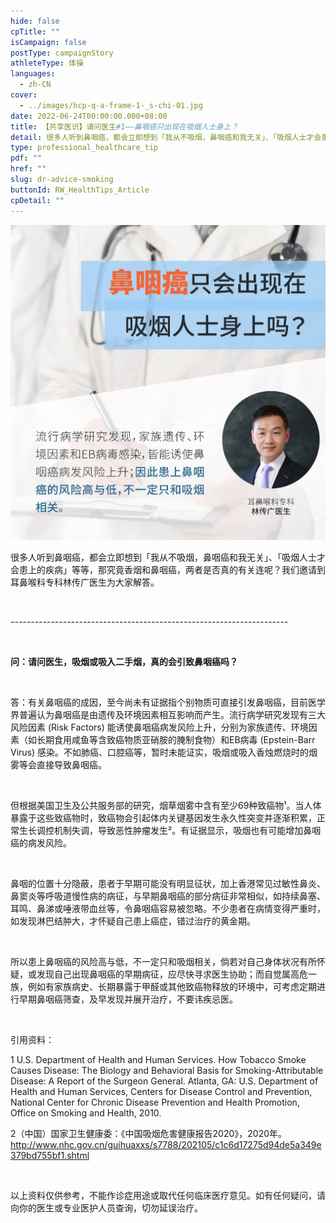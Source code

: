 ```yaml
---
hide: false
cpTitle: ""
isCampaign: false
postType: campaignStory
athleteType: 体操
languages:
  - zh-CN
cover:
  - ../images/hcp-q-a-frame-1-_s-chi-01.jpg
date: 2022-06-24T00:00:00.000+08:00
title: 【共享医识】请问医生#1——鼻咽癌只出现在吸烟人士身上？
detail: 很多人听到鼻咽癌，都会立即想到「我从不吸烟，鼻咽癌和我无关」、「吸烟人士才会患上的疾病」等等，那究竟香烟和鼻咽癌，两者是否真的有关连呢？我们邀请到耳鼻喉科专科林传广医生为大家解答。
type: professional_healthcare_tip
pdf: ""
href: ""
slug: dr-advice-smoking
buttonId: RW_HealthTips_Article
cpDetail: ""
---
```

![](../images/hcp-q1-01.jpg)

很多人听到鼻咽癌，都会立即想到「我从不吸烟，鼻咽癌和我无关」、「吸烟人士才会患上的疾病」等等，那究竟香烟和鼻咽癌，两者是否真的有关连呢？我们邀请到耳鼻喉科专科林传广医生为大家解答。

<br/>

\---------------------------------------------------------------------

<br/>

**问：请问医生，吸烟或吸入二手烟，真的会引致鼻咽癌吗？**

<br/>

答：有关鼻咽癌的成因，至今尚未有证据指个别物质可直接引发鼻咽癌，目前医学界普遍认为鼻咽癌是由遗传及环境因素相互影响而产生。流行病学研究发现有三大风险因素 (Risk Factors) 能诱使鼻咽癌病发风险上升，分别为家族遗传、环境因素（如长期食用咸鱼等含致癌物质亚硝胺的腌制食物）和EB病毒 (Epstein-Barr Virus) 感染。不如肺癌、口腔癌等，暂时未能证实，吸烟或吸入香烛燃烧时的烟雾等会直接导致鼻咽癌。

<br/>

但根据美国卫生及公共服务部的研究，烟草烟雾中含有至少69种致癌物¹。当人体暴露于这些致癌物时，致癌物会引起体内关键基因发生永久性突变并逐渐积累，正常生长调控机制失调，导致恶性肿瘤发生²。有证据显示，吸烟也有可能增加鼻咽癌的病发风险。

<br/>

鼻咽的位置十分隐蔽，患者于早期可能没有明显征状，加上香港常见过敏性鼻炎、鼻窦炎等呼吸道慢性病的病征，与早期鼻咽癌的部分病征非常相似，如持续鼻塞、耳鸣、鼻涕或唾液带血丝等，令鼻咽癌容易被忽略。不少患者在病情变得严重时，如发现淋巴结肿大，才怀疑自己患上癌症，错过治疗的黄金期。

<br/>

所以患上鼻咽癌的风险高与低，不一定只和吸烟相关，倘若对自己身体状况有所怀疑，或发现自己出现鼻咽癌的早期病征，应尽快寻求医生协助；而自觉属高危一族，例如有家族病史、长期暴露于甲醛或其他致癌物释放的环境中，可考虑定期进行早期鼻咽癌筛查，及早发现并展开治疗，不要讳疾忌医。

<br/>

引用资料：

1 U.S. Department of Health and Human Services. How Tobacco Smoke Causes Disease: The Biology and Behavioral Basis for Smoking-Attributable Disease: A Report of the Surgeon General. Atlanta, GA: U.S. Department of Health and Human Services, Centers for Disease Control and Prevention, National Center for Chronic Disease Prevention and Health Promotion, Office on Smoking and Health, 2010.

2（中国）国家卫生健康委：《中国吸烟危害健康报告2020》，2020年。 http://www.nhc.gov.cn/guihuaxxs/s7788/202105/c1c6d17275d94de5a349e379bd755bf1.shtml

<br/>

以上资料仅供参考，不能作诊症用途或取代任何临床医疗意见。如有任何疑问，请向你的医生或专业医护人员查询，切勿延误治疗。